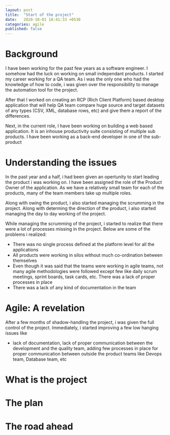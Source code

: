 ```yaml
---
layout: post
title:  "Start of the project"
date:   2020-10-01 18:41:33 +0530
categories: agile
published: false
---
```


# Background

I have been working for the past few years as a software engineer. I somehow had the luck on working on small independant products. I started my career working for a QA team. As i was the only one who had the knowledge of how to code, i was given over the responsibility to manage the automation tool for the project. 

After that I worked on creating an RCP (Rich Client Platform) based desktop application that will help QA team compare huge source and target datasets of any types (CSV, XML, database rows, etc) and give them a report of the differences.

Next, in the current role, I have been working on building a web based application. It is an inhouse productivity suite consisting of multiple sub products. I have been working as a back-end developer in one of the sub-product 

# Understanding the issues

In the past year and a half, i had been given an opertunity to start leading the product i was working on. I have been assigned the role of the Product Owner of the application. As we have a relatively small team for each of the products, many of the team members take up multiple roles.

Along with owing the product, i also started managing the scrumming in the project. Along with determing the direction of the product, i also started managing the day to day working of the project. 

While managing the scrumming of the project, i started to realize that there were a lot of processes missing in the project. Below are some of the problems i realized:

- There was no single process defined at the platform level for all the applications
- All products were working in silos without much co-ordination between themselves
- Even though it was said that the teams were working in agile teams, not many agile methodologies were followed except few like daily scrum meetings, sprint boards, task cards, etc. There was a lack of proper processes in place
- There was a lack of any kind of documentation in the team

# Agile: A revelation

After a few months of shadow-handling the project, i was given the full control of the project. Immediately, i started improving a few low hanging issues like 

- lack of documentation, lack of proper communication between the development and the quality team, adding few processes in place for proper communication between outside the product teams like Devops team, Database team, etc

# What is the project

# The plan

# The road ahead
